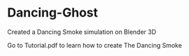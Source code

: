 # Dancing-Ghost
Created a Dancing Smoke simulation on Blender 3D

Go to Tutorial.pdf to learn how to create The Dancing Smoke
